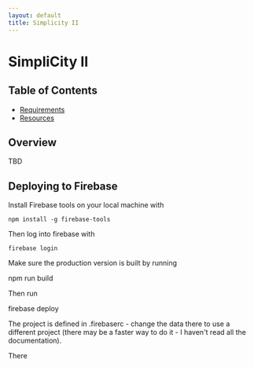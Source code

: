 ```yaml
---
layout: default
title: Simplicity II
---
```

# SimpliCity II

## Table of Contents

- [Requirements](./requirements/principles)
- [Resources](./development-resources/readme)


## Overview

TBD

## Deploying to Firebase

Install Firebase tools on your local machine with

    npm install -g firebase-tools

Then log into firebase with

    firebase login

Make sure the production version is built by running

  npm run build

Then run

  firebase deploy

The project is defined in .firebaserc - change the data there to use a different project (there may be a faster way to do it - I haven't read all the documentation).

There

